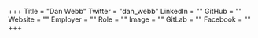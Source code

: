 +++
Title = "Dan Webb"
Twitter = "dan_webb"
LinkedIn = ""
GitHub = ""
Website = ""
Employer = ""
Role = ""
Image = ""
GitLab = ""
Facebook = ""
+++
